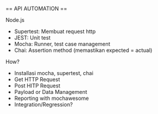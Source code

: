 == API AUTOMATION ==

Node.js
- Supertest: Membuat request http
- JEST: Unit test
- Mocha: Runner, test case management
- Chai: Assertion method (memastikan expected = actual)

How?
- Installasi mocha, supertest, chai
- Get HTTP Request
- Post HITP Request
- Payload or Data Management
- Reporting with mochawesome
- Integration/Regression?
